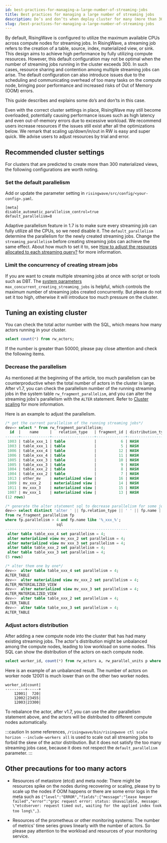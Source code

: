 ```yaml
---
id: best-practices-for-managing-a-large-number-of-streaming-jobs
title: Best practices for managing a large number of streaming jobs
description: Do’s and don’ts when deploy cluster for many (more than 300) streaming jobs.
slug: /best-practices-for-managing-a-large-number-of-streaming-jobs
---
```

<head>
  <link rel="canonical" href="https://docs.risingwave.com/docs/current/k8s-cluster-scaling/" />
</head>

By default, RisingWave is configured to utilize the maximum available CPUs across compute nodes for streaming jobs. In RisingWave, a streaming job refers to the creation of a table, source, index, materialized view, or sink. This design aims to achieve high performance by fully utilizing compute resources. However, this default configuration may not be optimal when the number of streaming jobs running in the cluster exceeds 300. In such cases, resource sharing and contention among multiple streaming jobs can arise. The default configuration can also introduce issues due to the scheduling and communicating overhead of too many tasks on the compute node, bringing poor performance and increased risks of Out of Memory (OOM) errors.

This guide describes and explains some do’s and don’ts in this case.

Even with the correct cluster settings in place, RisingWave may still become overloaded, potentially causing performance issues such as high latency and even out-of-memory errors due to excessive workload. We recommend users increase resources if the issues still exist after all the optimizations below. We remark that scaling up/down/in/out in RW is easy and super quick. We advise users to adjust resources by trial and error.

## Recommended cluster settings

For clusters that are predicted to create more than 300 materialized views, the following configurations are worth noting.

### Set the default parallelism

Add or update the parameter setting in `risingwave/src/config/<your-config>.yaml`.
```
[meta]
disable_automatic_parallelism_control=true
default_parallelism=8
```
Adaptive parallelism feature in 1.7 is to make sure every streaming job can fully utilize all the CPUs, so we need disable it. 
The `default_parallelism` determine the parallelism for the newly created streaming jobs. Change the `streaming_parallelism` before creating streaming jobs can achieve the same effect.
About how much to set it to, see [How to adjust the resources allocated to each streaming query?](/docs/current/performance-faq#how-to-adjust-the-resources-allocated-to-each-streaming-query) for more information.

### Limit the concurrency of creating stream jobs

If you are want to create multiple streaming jobs at once with script or tools such as DBT. The [system parameters](../manage/view-configure-system-parameters.md) `max_concurrent_creating_streaming_jobs` is helpful, which controls the maximum number of streaming jobs created concurrently. 
But please do not set it too high, otherwise it will introduce too much pressure on the cluster.

## Tuning an existing cluster

You can check the total actor number with the SQL, which means how many actors running in your cluster.

```SQL
select count(*) from rw_actors;
```

If the number is greater than 50000, please pay close attention and check the following items.

### Decrease the parallelism

As mentioned at the beginning of the article, too much parallelism can be counterproductive when the total number of actors in the cluster is large.
After v1.7, you can check the parallelism number of the running streaming jobs in the system table `rw_fragment_parallelism`, and you can alter the streaming jobs's parallelism with the `ALTER` statement. Refer to [Cluster scaling](/deploy/k8s-cluster-scaling.md) for more information.

Here is an example to adjust the parallelism.

```sql
/* get the current parallelism of the running streaming jobs*/
dev=> select * from rw_fragment_parallelism;
  id  |    name     |   relation_type   | fragment_id | distribution_type | state_table_ids | upstream_fragment_ids |        flags        | parallelism 
------+-------------+-------------------+-------------+-------------------+-----------------+-----------------------+---------------------+-------------
 1003 | table_xxx_1 | table             |           6 | HASH              | {}              | {}                    | {SOURCE,DML}        |           4
 1003 | table_xxx_1 | table             |           5 | HASH              | {1003}          | {6}                   | {MVIEW}             |           4
 1006 | table_xxx_4 | table             |          12 | HASH              | {}              | {}                    | {SOURCE,DML}        |           16
 1006 | table_xxx_4 | table             |          11 | HASH              | {1006}          | {12}                  | {MVIEW}             |           16
 1005 | table_xxx_3 | table             |          10 | HASH              | {}              | {}                    | {SOURCE,DML}        |           32
 1005 | table_xxx_3 | table             |           9 | HASH              | {1005}          | {10}                  | {MVIEW}             |           32
 1004 | table_xxx_2 | table             |           8 | HASH              | {}              | {}                    | {SOURCE,DML}        |           32
 1004 | table_xxx_2 | table             |           7 | HASH              | {1004}          | {8}                   | {MVIEW}             |           32
 1013 | other_mv    | materialized view |          16 | HASH              | {1014,1013}     | {5}                   | {MVIEW,STREAM_SCAN} |           32
 1009 | mv_xxx_2    | materialized view |          14 | HASH              | {1010,1009}     | {7}                   | {MVIEW,STREAM_SCAN} |           32
 1011 | mv_xxx_3    | materialized view |          15 | HASH              | {1012,1011}     | {9}                   | {MVIEW,STREAM_SCAN} |           32
 1007 | mv_xxx_1    | materialized view |          13 | HASH              | {1008,1007}     | {5}                   | {MVIEW,STREAM_SCAN} |           4
(12 rows)

/* generate the alter statement sql to decrease parallelism for some jobs with some condition*/
dev=> select distinct 'alter ' || fp.relation_type || ' ' || fp.name || ' set parallelism = 4;' as sql 
from rw_fragment_parallelism fp 
where fp.parallelism > 4 and fp.name like '%_xxx_%';
                       sql                        
-------------------------------------------------------
 alter table table_xxx_4 set parallelism = 4;
 alter materialized view mv_xxx_2 set parallelism = 4;
 alter materialized view mv_xxx_3 set parallelism = 4;
 alter table table_xxx_2 set parallelism = 4;
 alter table table_xxx_3 set parallelism = 4;
(5 rows)

/* alter them one by one*/
dev=>  alter table table_xxx_4 set parallelism = 4;
ALTER_TABLE
dev=>  alter materialized view mv_xxx_2 set parallelism = 4;
ALTER_MATERIALIZED_VIEW
dev=>  alter materialized view mv_xxx_3 set parallelism = 4;
ALTER_MATERIALIZED_VIEW
dev=>  alter table table_xxx_2 set parallelism = 4;
ALTER_TABLE
dev=>  alter table table_xxx_3 set parallelism = 4;
ALTER_TABLE
```

### Adjust actors distribution

After adding a new compute node into the cluster that has had many existing streaming jobs. The actor's distribution might be unbalanced among the compute nodes, leading to low workload on some nodes. This SQL can show the distribution of the actors on each compute node.

```sql
select worker_id, count(*) from rw_actors a, rw_parallel_units p where a.parallel_unit_id = p.id group by p.worker_id;
```

Here is an example of an unbalanced result. The number of actors on worker node 12001 is much lower than on the other two worker nodes.

```
worker_id|count|
---------+-----+
    12001|  720|
    12002|23455|
    12003|23300|
```

To rebalance the actor, after v1.7, you can use the alter parallelism statement above, and the actors will be distributed to different compute nodes automatically.

:::caution
In some references, `/risingwave/bin/risingwave ctl scale horizon --include-workers all` is used to scale out all streaming jobs to forbid the skew of the actor distribution. But it does not satisfy the too many streaming jobs case, because it does not respect the `default_parallelism` parameter.
:::

## Other precautions for too many actors

- Resources of metastore (etcd) and meta node: There might be resources spike on the nodes during recovering or scaling, please try to scale up the nodes if OOM happens or there are some error logs in the meta such as `{"level":"ERROR","fields":{"message":"lease keeper failed","error":"grpc request error: status: Unavailable, message: \"etcdserver: request timed out, waiting for the applied index took too long\",}`. 

- Resources of the prometheus or other monitoring systems: The number of metrics' time series grows linearly with the number of actors. So please pay attention to the workload and resources of your monitoring service.